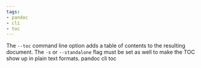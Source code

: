 ```yaml
---
tags:
- pandoc
- cli
- toc
---
```


The `--toc` command line option adds a table of contents to the
resulting document. The `-s` or `--standalone` flag must be set as well
to make the TOC show up in plain text formats. pandoc cli toc
